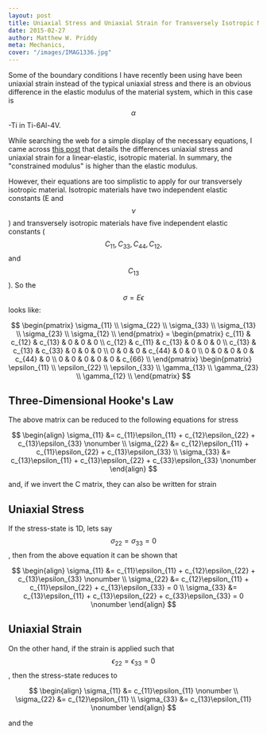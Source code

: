 ```yaml
---
layout: post
title: Uniaxial Stress and Uniaxial Strain for Transversely Isotropic Material
date: 2015-02-27
author: Matthew W. Priddy
meta: Mechanics, 
cover: "/images/IMAG1336.jpg"
---
```


Some of the boundary conditions I have recently been using have been uniaxial strain instead of the typical uniaxial stress and there is an obvious difference in the elastic modulus of the material system, which in this case is $$\alpha$$-Ti in Ti-6Al-4V.  

While searching the web for a simple display of the necessary equations, I came across [this post](http://csmbrannon.net/2012/08/02/distinction-between-uniaxial-stress-and-uniaxial-strain/) that details the differences uniaxial stress and uniaxial strain for a linear-elastic, isotropic material.  In summary, the "constrained modulus" is higher than the elastic modulus.  

However, their equations are too simplistic to apply for our transversely isotropic material.  Isotropic materials have two independent elastic constants (E and $$\nu$$) and transversely isotropic materials have five independent elastic constants ($$C_{11}, C_{33}, C_{44}, C_{12},$$ and $$C_{13}$$).  So the $$\sigma = E \epsilon$$ looks like:

$$
\begin{pmatrix}
\sigma_{11} \\ \sigma_{22} \\ \sigma_{33} \\ \sigma_{13} \\ \sigma_{23} \\ \sigma_{12} \\ 
\end{pmatrix} = 
\begin{pmatrix}
  c_{11} & c_{12} & c_{13} & 0 & 0 & 0 \\
  c_{12} & c_{11} & c_{13} & 0 & 0 & 0 \\
  c_{13} & c_{13} & c_{33} & 0 & 0 & 0 \\
  0 & 0 & 0 & c_{44} & 0 & 0 \\
  0 & 0 & 0 & 0 & c_{44} & 0 \\
  0 & 0 & 0 & 0 & 0 & c_{66} \\
\end{pmatrix}
\begin{pmatrix}
\epsilon_{11} \\ \epsilon_{22} \\ \epsilon_{33} \\ \gamma_{13} \\ \gamma_{23} \\ \gamma_{12} \\ 
\end{pmatrix}
$$

## Three-Dimensional Hooke's Law

The above matrix can be reduced to the following equations for stress

$$
\begin{align}
  \sigma_{11} &= c_{11}\epsilon_{11} + c_{12}\epsilon_{22} + c_{13}\epsilon_{33} \nonumber \\
  \sigma_{22} &= c_{12}\epsilon_{11} + c_{11}\epsilon_{22} + c_{13}\epsilon_{33}  \\
  \sigma_{33} &= c_{13}\epsilon_{11} + c_{13}\epsilon_{22} + c_{33}\epsilon_{33} \nonumber
\end{align}
$$

and, if we invert the C matrix, they can also be written for strain

## Uniaxial Stress

If the stress-state is 1D, lets say $$\sigma_{22}=\sigma_{33}=0$$, then from the above equation it can be shown that

$$
\begin{align}
  \sigma_{11} &= c_{11}\epsilon_{11} + c_{12}\epsilon_{22} + c_{13}\epsilon_{33}     \nonumber \\
  \sigma_{22} &= c_{12}\epsilon_{11} + c_{11}\epsilon_{22} + c_{13}\epsilon_{33} = 0  \\
  \sigma_{33} &= c_{13}\epsilon_{11} + c_{13}\epsilon_{22} + c_{33}\epsilon_{33} = 0 \nonumber
\end{align}
$$


## Uniaxial Strain

On the other hand, if the strain is applied such that $$\epsilon_{22}=\epsilon_{33}=0$$, then the stress-state reduces to

$$
\begin{align}
  \sigma_{11} &= c_{11}\epsilon_{11} \nonumber \\
  \sigma_{22} &= c_{12}\epsilon_{11}  \\
  \sigma_{33} &= c_{13}\epsilon_{11} \nonumber
\end{align}
$$

and the 

